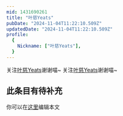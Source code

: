 ```yaml
---
mid: 1431690261
title: "叶慈Yeats"
pubDate: "2024-11-04T11:22:10.509Z"
updatedDate: "2024-11-04T11:22:10.509Z"
profile:
  {
    Nickname: ["叶慈Yeats"],
  }
---
```


关注[叶慈Yeats](https://space.bilibili.com/1431690261)谢谢喵~ 关注[叶慈Yeats](https://space.bilibili.com/1431690261)谢谢喵~

## 此条目有待补充
你可以在[这里](https://github.com/Yuhanawa/VTuber.ICU/edit/master/src/content/v/叶慈Yeats/index.md)编辑本文
